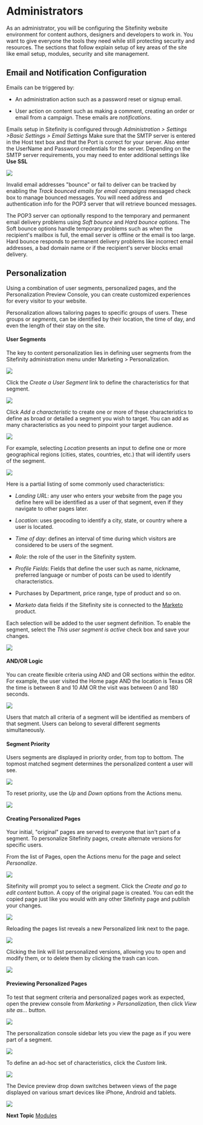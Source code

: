 Administrators
==============

As an administrator, you will be configuring the Sitefinity website
environment for content authors, designers and developers to work in.
You want to give everyone the tools they need while still protecting
security and resources. The sections that follow explain setup of key
areas of the site like email setup, modules, security and site management.

Email and Notification Configuration
------------------------------------

Emails can be triggered by:

-   An administration action such as a password reset or signup email.

-   User action on content such as making a comment, creating an order
    or email from a campaign. These emails are *notifications*.

Emails setup in Sitefinity is configured through *Administration \> Settings \>Basic Settings \> Email Settings* 
Make sure that the SMTP server is entered in the Host text box
and that the Port is correct for your server. Also enter the UserName
and Password credentials for the server. Depending on the SMTP server
requirements, you may need to enter additional settings like **Use SSL**

![](../media/image1.jpeg)

Invalid email addresses "bounce" or fail to deliver can be tracked by enabling the *Track bounced emails for email campaigns* messaged check box to manage bounced messages. You will need
address and authentication info for the POP3 server that will retrieve bounced messages.

The POP3 server can optionally respond to the temporary and permanent
email delivery problems using *Soft bounce* and *Hard bounce* options.
The Soft bounce options handle temporary problems such as when the
recipient's mailbox is full, the email server is offline or the email
is too large. Hard bounce responds to permanent delivery problems like
incorrect email addresses, a bad domain name or if the recipient's
server blocks email delivery.

Personalization
---------------

Using a combination of user segments, personalized
pages, and the Personalization Preview Console, you can create customized
experiences for every visitor to your website.

Personalization allows tailoring pages to specific groups of users.
These groups or *segments*, can be identified by their location, the
time of day, and even the length of their stay on the site.

#### User Segments

The key to content personalization lies in defining user segments from
the Sitefinity administration menu under Marketing \> Personalization.

![](../media/image6.png)

Click the *Create a User Segment* link to define the characteristics
for that segment.

![](../media/image7.png)

Click *Add a characteristic* to create one or more of these
characteristics to define as broad or detailed a segment you wish to
target. You can add as many characteristics as you need to pinpoint
your target audience.

![](../media/image8.png)

For example, selecting *Location* presents an input to define one or
more geographical regions (cities, states, countries, etc.) that will
identify users of the segment.

![](../media/image9.png)

Here is a partial listing of some commonly used characteristics:

-   *Landing URL*: any user who enters your website from the page you
    define here will be identified as a user of that segment, even if
    they navigate to other pages later.

-   *Location*: uses geocoding to identify a city, state, or country
    where a user is located.

-   *Time of day*: defines an interval of time during which visitors are
    considered to be users of the segment.

-   *Role*: the role of the user in the Sitefinity system.

-   *Profile Fields*: Fields that define the user such as name,
    nickname, preferred language or number of posts can be used to
    identify characteristics.

-   Purchases by Department, price range, type of product and so on.

-   *Marketo* data fields if the Sitefinity site is connected to the
    [Marketo](http://www.marketo.com/) product.

Each selection will be added to the user segment definition. To enable
the segment, select the *This user segment is active* check box and
save your changes.

![](../media/image11.png)

#### AND/OR Logic

You can create flexible criteria using AND and OR sections within the
editor. For example, the user visited the Home page AND the location
is Texas OR the time is between 8 and 10 AM OR the visit was between 0
and 180 seconds.

![](../media/image12.png)

Users that match all criteria of a segment will be identified as
members of that segment. Users can belong to several different
segments simultaneously.

#### Segment Priority

Users segments are displayed in priority order, from top to bottom.
The topmost matched segment determines the personalized
content a user will see.

![](../media/image13.png)

To reset priority, use the *Up* and *Down* options from the Actions menu.

![](../media/image14.png)

#### Creating Personalized Pages

Your initial, "original" pages are served to everyone that isn't part
of a segment. To personalize Sitefinity pages, create alternate
versions for specific users.

From the list of Pages, open the Actions menu for the page and select
*Personalize*.

![](../media/image15.png)

Sitefinity will prompt you to select a segment. Click the *Create and
go to edit content* button. A copy of the original page is created.
You can edit the copied page just like you would with any other
Sitefinity page and publish your changes.

![](../media/image17.png)

Reloading the pages list reveals a new Personalized link next to the
page.

![](../media/image19.png)

Clicking the link will list personalized versions, allowing you to
open and modify them, or to delete them by clicking the trash can
icon.

![](../media/image20.png)

#### Previewing Personalized Pages

To test that segment criteria and personalized pages work as expected,
open the preview console from *Marketing \> Personalization*, then
click *View site as...* button.

![](../media/image22.png)

The personalization console sidebar lets you view the page as if you
were part of a segment.

![](../media/image23.png)

To define an ad-hoc set of characteristics, click the *Custom* link.

![](../media/image24.png)

The Device preview drop down switches between views of the page
displayed on various smart devices like iPhone, Android and tablets.

![](../media/image25.png)

**Next Topic**
[Modules](../Modules/readme.md)